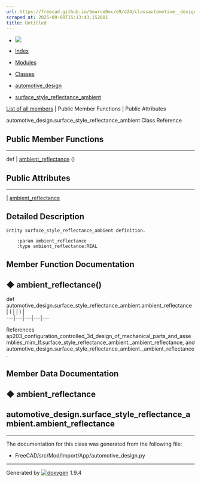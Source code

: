 ```yaml
---
url: https://freecad.github.io/SourceDoc/d9/d24/classautomotive__design_1_1surface__style__reflectance__ambient.html
scraped_at: 2025-09-08T15:13:43.152601
title: Untitled
---
```


  * [ ![](https://www.freecad.org/svg/logo-freecad.svg) ](https://freecadweb.org "FreeCAD")
  * [Index](../../index.html "Index")
  * [Modules](../../modules.html "Modules list")
  * [Classes](../../annotated.html "Annotated list")

  * [automotive_design](../../d4/ddf/namespaceautomotive__design.html)
  * [surface_style_reflectance_ambient](../../d9/d24/classautomotive__design_1_1surface__style__reflectance__ambient.html)

[List of all members](../../d8/d97/classautomotive__design_1_1surface__style__reflectance__ambient-members.html) | Public Member Functions | Public Attributes

automotive_design.surface_style_reflectance_ambient Class Reference

##  Public Member Functions  
  
---  
def | [ambient_reflectance](../../d9/d24/classautomotive__design_1_1surface__style__reflectance__ambient.html#a800f181f864ada4dad369ad436e1813f) ()  
  
##  Public Attributes  
  
---  
|
[ambient_reflectance](../../d9/d24/classautomotive__design_1_1surface__style__reflectance__ambient.html#a36684e8851a701e78d84945d15206f58)  
  
## Detailed Description

    
    
    Entity surface_style_reflectance_ambient definition.
    
        :param ambient_reflectance
        :type ambient_reflectance:REAL

## Member Function Documentation

## ◆ ambient_reflectance()

def automotive_design.surface_style_reflectance_ambient.ambient_reflectance  | ( | | ) |   
---|---|---|---|---  
  
References
ap203_configuration_controlled_3d_design_of_mechanical_parts_and_assemblies_mim_lf.surface_style_reflectance_ambient._ambient_reflectance,
and automotive_design.surface_style_reflectance_ambient._ambient_reflectance.

## Member Data Documentation

## ◆ ambient_reflectance

automotive_design.surface_style_reflectance_ambient.ambient_reflectance  
---  
  
* * *

The documentation for this class was generated from the following file:

  * FreeCAD/src/Mod/Import/App/automotive_design.py

* * *

Generated by
[![doxygen](../../doxygen.svg)](https://www.doxygen.org/index.html) 1.9.4

